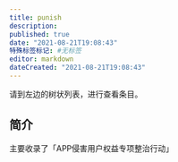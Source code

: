 ```yaml
---
title: punish
description:
published: true
date: "2021-08-21T19:08:43"
特殊标签标记: #无标签
editor: markdown
dateCreated: "2021-08-21T19:08:43"
---
```


请到左边的树状列表，进行查看条目。

## 简介

主要收录了「APP侵害用户权益专项整治行动」
